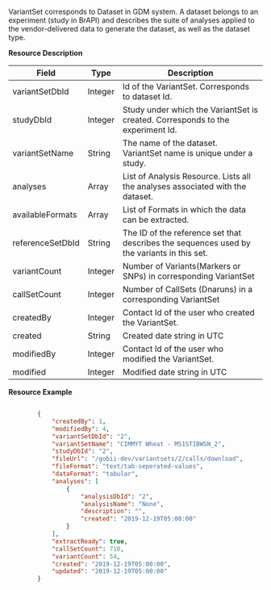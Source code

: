 
VariantSet corresponds to Dataset in GDM system.
A dataset belongs to an experiment (study in BrAPI) and describes the suite of analyses applied to the vendor-delivered data to generate the dataset, as well as the dataset type.

<a name="variantsetresource">**Resource Description**</a>

Field | Type | Description
------|------|------------
variantSetDbId | Integer | Id of the VariantSet. Corresponds to dataset Id.
studyDbId | Integer | Study under which the VariantSet is created. Corresponds to the experiment Id.
variantSetName | String | The name of the dataset. VariantSet name is unique under a study.
analyses | Array | List of Analysis Resource. Lists all the analyses associated with the dataset.
availableFormats | Array | List of Formats in which the data can be extracted.
referenceSetDbId | String | The ID of the reference set that describes the sequences used by the variants in this set.
variantCount | Integer | Number of Variants(Markers or SNPs) in corresponding VariantSet
callSetCount | Integer | Number of CallSets (Dnaruns) in a corresponding VariantSet
createdBy | Integer | Contact Id of the user who created the VariantSet.
created | String | Created date string in UTC
modifiedBy | Integer | Contact Id of the user who modified the VariantSet.
modified | Integer | Modified date string in UTC

<a name="variantsetresourceexample">**Resource Example**</a>

```json

        {
            "createdBy": 1,
            "modifiedBy": 4,
            "variantSetDbId": "2",
            "variantSetName": "CIMMYT Wheat - M51STIBWSN_2",
            "studyDbId": "2",
            "fileUrl": "/gobii-dev/variantsets/2/calls/download",
            "fileFormat": "text/tab-seperated-values",
            "dataFormat": "tabular",
            "analyses": [
                {
                    "analysisDbId": "2",
                    "analysisName": "None",
                    "description": "",
                    "created": "2019-12-19T05:00:00"
                }
            ],
            "extractReady": true,
            "callSetCount": 710,
            "variantCount": 54,
            "created": "2019-12-19T05:00:00",
            "updated": "2019-12-19T05:00:00"
        } 

```


